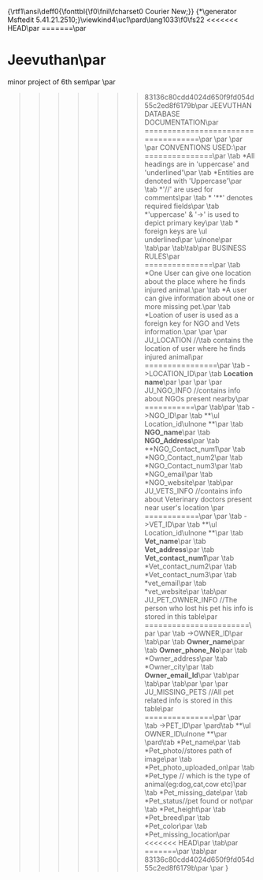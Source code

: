 {\rtf1\ansi\deff0{\fonttbl{\f0\fnil\fcharset0 Courier New;}}
{\*\generator Msftedit 5.41.21.2510;}\viewkind4\uc1\pard\lang1033\f0\fs22 <<<<<<< HEAD\par
=======\par
# Jeevuthan\par
minor project of 6th sem\par
\par
>>>>>>> 83136c80cdd4024d650f9fd054d55c2ed8f6179b\par
JEEVUTHAN DATABASE DOCUMENTATION\par
====================================\par
\par
\par
\par
CONVENTIONS USED:\par
===============\par
\tab *All headings are in 'uppercase' and 'underlined'\par
\tab *Entities are denoted with 'Uppercase'\par
\tab *'//' are used for comments\par
\tab * '**' denotes required fields\par
\tab *'uppercase' & '->' is used to depict primary key\par
\tab * foreign keys are \ul underlined\par
\ulnone\par
\tab\par
\tab\tab\par
BUSINESS RULES\par
===============\par
\tab *One User can give one location about the place where he finds injured animal.\par
\tab *A user can give information about one or more missing pet.\par
\tab *Loation of user is used as a foreign key for NGO and Vets information.\par
\par
\par
JU_LOCATION //\tab contains the location of user where he finds injured animal\par
================\par
\tab ->LOCATION_ID\par
\tab **Location name**\par
\par
\par
\par
JU_NGO_INFO   //contains info about NGOs present nearby\par
===========\par
\tab\par
\tab ->NGO_ID\par
\tab **\ul Location_id\ulnone **\par
\tab **NGO_name**\par
\tab **NGO_Address**\par
\tab **NGO_Contact_num1\par
\tab *NGO_Contact_num2\par
\tab *NGO_Contact_num3\par
\tab *NGO_email\par
\tab *NGO_website\par
\tab\par
JU_VETS_INFO   //contains info about Veterinary doctors present near user's location \par
============\par
\par
\tab ->VET_ID\par
\tab **\ul Location_id\ulnone **\par
\tab **Vet_name**\par
\tab **Vet_address**\par
\tab **Vet_contact_num1**\par
\tab *Vet_contact_num2\par
\tab *Vet_contact_num3\par
\tab *vet_email\par
\tab *vet_website\par
\tab\par
JU_PET_OWNER_INFO   //The person who lost his pet his info is stored in this table\par
=======================\par
\par
\tab ->OWNER_ID\par
\tab\par
\tab **Owner_name**\par
\tab **Owner_phone_No**\par
\tab *Owner_address\par
\tab *Owner_city\par
\tab **Owner_email_Id**\par
\tab\par
\tab\par
\tab\par
\par
\par
JU_MISSING_PETS //All pet related info is stored in this table\par
===============\par
\par
\tab ->PET_ID\par
\pard\tab **\ul OWNER_ID\ulnone **\par
\pard\tab *Pet_name\par
\tab *Pet_photo//stores path of image\par
\tab *Pet_photo_uploaded_on\par
\tab *Pet_type // which is the type of animal(eg:dog,cat,cow etc)\par
\tab *Pet_missing_date\par
\tab *Pet_status//pet found or not\par
\tab *Pet_height\par
\tab *Pet_breed\par
\tab *Pet_color\par
\tab *Pet_missing_location\par
<<<<<<< HEAD\par
\tab\par
=======\par
\tab\par
>>>>>>> 83136c80cdd4024d650f9fd054d55c2ed8f6179b\par
\par
}
 